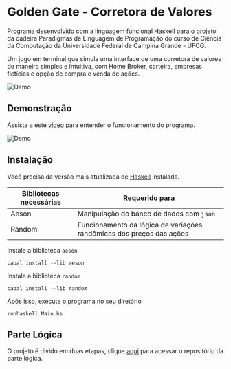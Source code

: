 # Golden Gate - Corretora de Valores

Programa desenvolvido com a linguagem funcional Haskell para o projeto da cadeira Paradigmas de Linguagem de Programação do curso de Ciência da Computação da Universidade Federal de Campina Grande - UFCG.

Um jogo em terminal que simula uma interface de uma corretora de valores de maneira simples e intuitiva, com Home Broker, carteira, empresas fictícias e opção de compra e venda de ações.

![Demo](https://i.imgur.com/cyf1pYT.png)


## Demonstração
Assista a este [vídeo](https://www.youtube.com/watch?v=G0oL7a8rMmM) para entender o funcionamento do programa.

![Demo](https://i.imgur.com/a9xrdXT.png)

## Instalação
Você precisa da versão mais atualizada de [Haskell](https://www.haskell.org/ghcup/install/) instalada.


|Bibliotecas necessárias|Requerido para|
|-----------------------|--------------|
| Aeson                 |Manipulação do banco de dados com `json`|
| Random                |Funcionamento da lógica de variações randômicas dos preços das ações|


Instale a biblioteca `aeson`

    cabal install --lib aeson

Instale a biblioteca `random`

    cabal install --lib random

Após isso, execute o programa no seu diretório

    runhaskell Main.hs


## Parte Lógica

O projeto é divido em duas etapas, clique [aqui](https://github.com/ProjetoPLP/ProjetoPLPProlog) para acessar o repositório da parte lógica.
